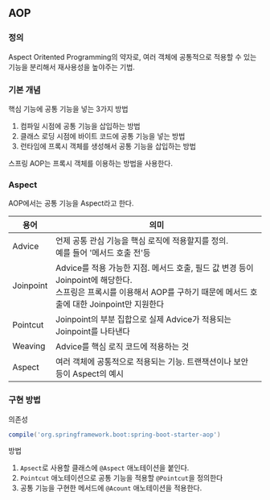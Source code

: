 ## AOP
### 정의
Aspect Oritented Programming의 약자로, 여러 객체에 공통적으로 적용할 수 있는 기능을 분리해서 재사용성을 높야주는 기법.

### 기본 개념
핵심 기능에 공통 기능을 넣는 3가지 방법
1. 컴파일 시점에 공통 기능을 삽입하는 방법
2. 클래스 로딩 시점에 바이트 코드에 공통 기능을 넣는 방법
3. 런타임에 프록시 객체를 생성해서 공통 기능을 삽입하는 방법

스프링 AOP는 프록시 객체를 이용하는 방법을 사용한다. 

### Aspect
AOP에서는 공통 기능을 Aspect라고 한다. 

|용어|의미|
|--|--|
|Advice|언제 공통 관심 기능을 핵심 로직에 적용할지를 정의.<br>예를 들어 '메서드 호출 전'등|
|Joinpoint|Advice를 적용 가능한 지점. 메서드 호출, 필드 값 변경 등이 Joinpoint에 해당한다.<br>스프링은 프록시를 이용해서 AOP를 구하기 때문에 메서드 호출에 대한 Joinpoint만 지원한다|
|Pointcut|Joinpoint의 부분 집합으로 실제 Advice가 적용되는 Joinpoint를 나타낸다|
|Weaving|Advice를 핵심 로직 코드에 적용하는 것|
|Aspect|여러 객체에 공통적으로 적용되는 기능. 트랜잭션이나 보안 등이 Aspect의 예시|

### 구현 방법
의존성
```gradle
compile('org.springframework.boot:spring-boot-starter-aop') 
```

방법
1. `Apsect`로 사용할 클래스에 `@Aspect` 애노테이션을 붙인다.
2. `Pointcut` 애노테이션으로 공통 기능을 적용할 `@Pointcut`을 정의한다
3. 공통 기능을 구현한 메서드에 `@Acount` 애노테이션을 적용한다. 

